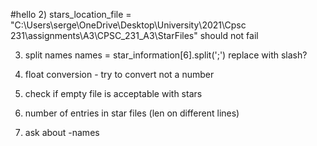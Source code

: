 #hello
2) stars_location_file = "C:\Users\serge\OneDrive\Desktop\University\2021\Cpsc 231\assignments\A3\CPSC_231_A3\StarFiles"
should not fail

3) split names
names = star_information[6].split(';')
replace with slash?

4) float conversion - try to convert not a number
5) check if empty file is acceptable with stars
6) number of entries in star files (len on different lines)
7) ask about -names
